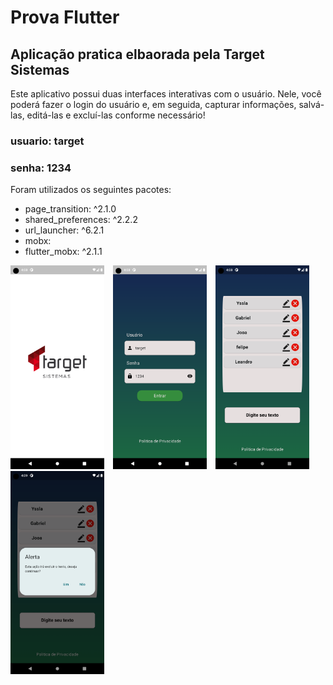 # Prova Flutter

## Aplicação pratica elbaorada pela Target Sistemas

Este aplicativo possui duas interfaces interativas com o usuário. Nele, você poderá fazer o login do usuário e, em seguida, capturar informações, salvá-las, editá-las e excluí-las conforme necessário!

### usuario: target
### senha: 1234

Foram utilizados os seguintes pacotes:
 * page_transition: ^2.1.0
 * shared_preferences: ^2.2.2
 * url_launcher: ^6.2.1
 * mobx:
 * flutter_mobx: ^2.1.1 
<p float="left">
<img src="/assets/images/splash.png" width='150' style="margin-right: 10px;" >
<img src="/assets/images/login.png" width='150' style="margin-right: 10px;" >
<img src="/assets/images/informacoes.png" width='150' style="margin-right: 10px;" >
<img src="/assets/images/confimacao.png" width='150' style="margin-right: 10px;" >
  </p>
 
